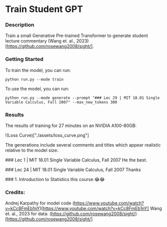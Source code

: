 # Train Student GPT

### Description

Train a small Generative Pre-trained Transformer to generate student lecture commentary (Wang et. al., 2023)[https://github.com/rosewang2008/sight/].

### Getting Started

To train the model, you can run:
~~~
python run.py --mode train
~~~

To use the model, you can run:
~~~
python run.py --mode generate --prompt "### Lec 29 | MIT 18.01 Single Variable Calculus, Fall 2007" --max_new_tokens 300
~~~


### Results

The results of training for 27 minutes on an NVIDIA A100-80GB:

!(Loss Curve)["./assets/loss_curve.png"]

The generations include several comments and titles which appear realistic relative to the model size:

\#\#\# Lec 1 | MIT 18.01 Single Variable Calculus, Fall 2007
He the best.

\#\#\# Lec 24 | MIT 18.01 Single Variable Calculus, Fall 2007
Thanks

\#\#\# 1. Introduction to Statistics
this course 😂😂


### Credits:

Andrej Karpathy for model code (https://www.youtube.com/watch?v=kCc8FmEb1nY)[https://www.youtube.com/watch?v=kCc8FmEb1nY]
Wang et. al., 2023 for data: (https://github.com/rosewang2008/sight/)[https://github.com/rosewang2008/sight/]